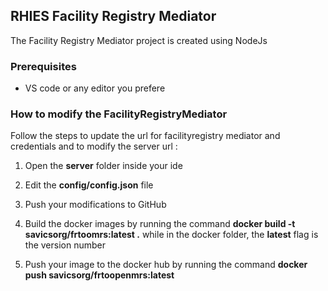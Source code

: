 ## RHIES Facility Registry Mediator ##
The Facility Registry Mediator project is created using NodeJs

### Prerequisites ###
* VS code or any editor you prefere

### How to modify the FacilityRegistryMediator ###

Follow the steps to update the url for facilityregistry mediator and credentials and to modify the server url : 

1. Open the **server** folder inside your ide

2. Edit the **config/config.json** file

3. Push your modifications to GitHub

4. Build the docker images by running the command  **docker build -t  savicsorg/frtoomrs:latest .**  while in the docker folder, the **latest** flag is the version number

5. Push your image to the docker hub by running the command **docker push savicsorg/frtoopenmrs:latest**

